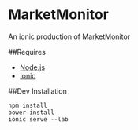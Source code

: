 # MarketMonitor
An ionic production of MarketMonitor

##Requires
* [Node.js](http://nodejs.org/)
* [Ionic](http://ionicframework.com/getting-started/)

##Dev Installation
```
npm install
bower install
ionic serve --lab
```
